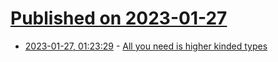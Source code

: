 # [Published on 2023-01-27](index.md)

* [2023-01-27, 01:23:29](https://lobste.rs/s/k9knr3/all_you_need_is_higher_kinded_types) - [All you need is higher kinded types](https://las.rs/blog/all-you-need-is-hkt-s.html)
